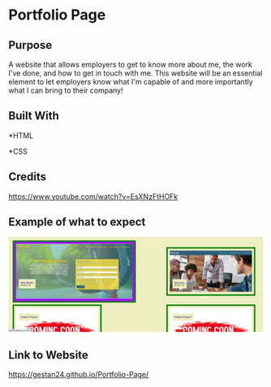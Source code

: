 # Portfolio Page


## Purpose

A website that allows employers to get to know more about me, the work I've done, and how to get in touch with me.
This website will be an essential element to let employers know what I'm capable of and more importantly what I can bring to their company!



## Built With 

*HTML

*CSS



## Credits

https://www.youtube.com/watch?v=EsXNzFtHOFk



## Example of what to expect


![image links, shows background color change on hover](./assets/images/example_1.png) 




## Link to Website

https://gestan24.github.io/Portfolio-Page/

